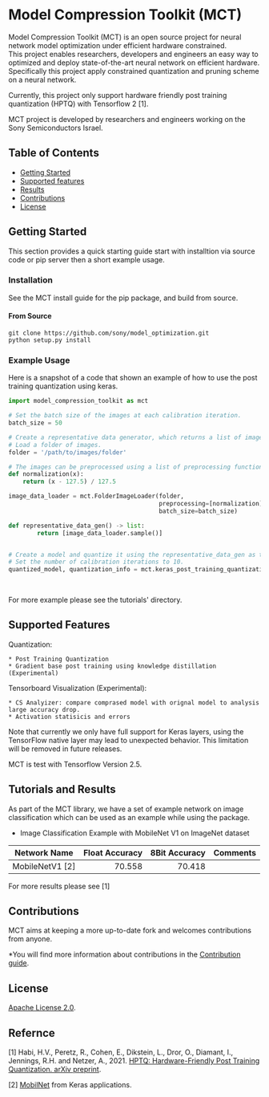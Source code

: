 # Model Compression Toolkit (MCT)
Model Compression Toolkit (MCT) is an open source project for neural network model optimization under efficient hardware constrained. <br />
This project enables researchers, developers and engineers an easy way to optimized and deploy state-of-the-art neural network on efficient hardware. <br />
Specifically this project apply constrained quantization and pruning scheme on a neural network. 

Currently, this project only support hardware friendly post training quantization (HPTQ) with Tensorflow 2 [1]. 

MCT project is developed by researchers and engineers working on the Sony Semiconductors Israel.

## Table of Contents

- [Getting Started](#getting-started)
- [Supported features](#supported-features)
- [Results](#results)
- [Contributions](#contributions)
- [License](#license)

## Getting Started

This section provides a quick starting guide start with installtion via source code or pip server then a short example usage.

### Installation
See the MCT install guide for the pip package, and build from source.


#### From Source
```
git clone https://github.com/sony/model_optimization.git
python setup.py install
```

### Example Usage
Here is a snapshot of a code that shown an example of how to use the post training quantization using keras.

```python
import model_compression_toolkit as mct

# Set the batch size of the images at each calibration iteration.
batch_size = 50

# Create a representative data generator, which returns a list of images.
# Load a folder of images. 
folder = '/path/to/images/folder'

# The images can be preprocessed using a list of preprocessing functions.
def normalization(x):
    return (x - 127.5) / 127.5

image_data_loader = mct.FolderImageLoader(folder,
                                          preprocessing=[normalization],
                                          batch_size=batch_size)

def representative_data_gen() -> list:
        return [image_data_loader.sample()]


# Create a model and quantize it using the representative_data_gen as the calibration images.
# Set the number of calibration iterations to 10.
quantized_model, quantization_info = mct.keras_post_training_quantization(model,
                                                                          representative_data_gen,
                                                                          n_iter=10)
```
For more example please see the tutorials' directory.

## Supported Features

Quantization:

	* Post Training Quantization 
    * Gradient base post training using knowledge distillation (Experimental) 
    
Tensorboard Visualization (Experimental):

    * CS Analyizer: compare comprased model with orignal model to analysis large accuracy drop.
    * Activation statisicis and errors
     

Note that currently we only have full support for Keras layers, using the TensorFlow native layer may lead to unexpected behavior. This limitation will be removed in future releases. 

MCT is test with Tensorflow Version 2.5. 

## Tutorials and Results
As part of the MCT library, we have a set of example network on image classification which can be used as an example while using the package.

* Image Classification Example with MobileNet V1 on ImageNet dataset

| Network Name             | Float Accuracy  | 8Bit Accuracy   | Comments                             |
| -------------------------| ---------------:| ---------------:| ------------------------------------:|
| MobileNetV1 [2]          | 70.558          | 70.418          |                                      |


For more results please see [1]

## Contributions
MCT aims at keeping a more up-to-date fork and welcomes contributions from anyone.

*You will find more information about contributions in the [Contribution guide](CONTRIBUTING.md).


## License
[Apache License 2.0](LICENSE).

## Refernce 

[1] Habi, H.V., Peretz, R., Cohen, E., Dikstein, L., Dror, O., Diamant, I., Jennings, R.H. and Netzer, A., 2021. [HPTQ: Hardware-Friendly Post Training Quantization. arXiv preprint](https://arxiv.org/abs/2109.09113).

[2] [MobilNet](https://keras.io/api/applications/mobilenet/#mobilenet-function) from Keras applications.
